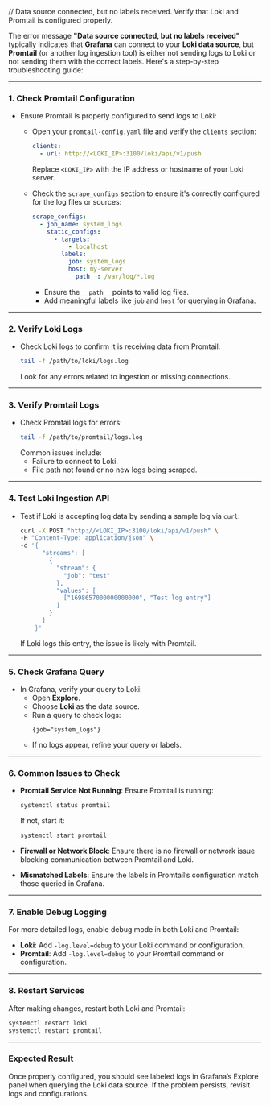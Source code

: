 // Data source connected, but no labels received. Verify that Loki and Promtail is configured properly.

The error message **"Data source connected, but no labels received"** typically indicates that **Grafana** can connect to your **Loki data source**, but **Promtail** (or another log ingestion tool) is either not sending logs to Loki or not sending them with the correct labels. Here's a step-by-step troubleshooting guide:

---

### **1. Check Promtail Configuration**
- Ensure Promtail is properly configured to send logs to Loki:
  - Open your `promtail-config.yaml` file and verify the `clients` section:
    ```yaml
    clients:
      - url: http://<LOKI_IP>:3100/loki/api/v1/push
    ```
    Replace `<LOKI_IP>` with the IP address or hostname of your Loki server.

  - Check the `scrape_configs` section to ensure it's correctly configured for the log files or sources:
    ```yaml
    scrape_configs:
      - job_name: system_logs
        static_configs:
          - targets:
              - localhost
            labels:
              job: system_logs
              host: my-server
              __path__: /var/log/*.log
    ```

    - Ensure the `__path__` points to valid log files.
    - Add meaningful labels like `job` and `host` for querying in Grafana.

---

### **2. Verify Loki Logs**
- Check Loki logs to confirm it is receiving data from Promtail:
  ```bash
  tail -f /path/to/loki/logs.log
  ```
  Look for any errors related to ingestion or missing connections.

---

### **3. Verify Promtail Logs**
- Check Promtail logs for errors:
  ```bash
  tail -f /path/to/promtail/logs.log
  ```
  Common issues include:
  - Failure to connect to Loki.
  - File path not found or no new logs being scraped.

---

### **4. Test Loki Ingestion API**
- Test if Loki is accepting log data by sending a sample log via `curl`:
  ```bash
  curl -X POST "http://<LOKI_IP>:3100/loki/api/v1/push" \
  -H "Content-Type: application/json" \
  -d '{
        "streams": [
          {
            "stream": {
              "job": "test"
            },
            "values": [
              ["1698657000000000000", "Test log entry"]
            ]
          }
        ]
      }'
  ```
  If Loki logs this entry, the issue is likely with Promtail.

---

### **5. Check Grafana Query**
- In Grafana, verify your query to Loki:
  - Open **Explore**.
  - Choose **Loki** as the data source.
  - Run a query to check logs:
    ```logql
    {job="system_logs"}
    ```
  - If no logs appear, refine your query or labels.

---

### **6. Common Issues to Check**
- **Promtail Service Not Running**:
  Ensure Promtail is running:
  ```bash
  systemctl status promtail
  ```
  If not, start it:
  ```bash
  systemctl start promtail
  ```

- **Firewall or Network Block**:
  Ensure there is no firewall or network issue blocking communication between Promtail and Loki.

- **Mismatched Labels**:
  Ensure the labels in Promtail’s configuration match those queried in Grafana.

---

### **7. Enable Debug Logging**
For more detailed logs, enable debug mode in both Loki and Promtail:

- **Loki**: Add `-log.level=debug` to your Loki command or configuration.
- **Promtail**: Add `-log.level=debug` to your Promtail command or configuration.

---

### **8. Restart Services**
After making changes, restart both Loki and Promtail:
```bash
systemctl restart loki
systemctl restart promtail
```

---

### **Expected Result**
Once properly configured, you should see labeled logs in Grafana’s Explore panel when querying the Loki data source. If the problem persists, revisit logs and configurations.
